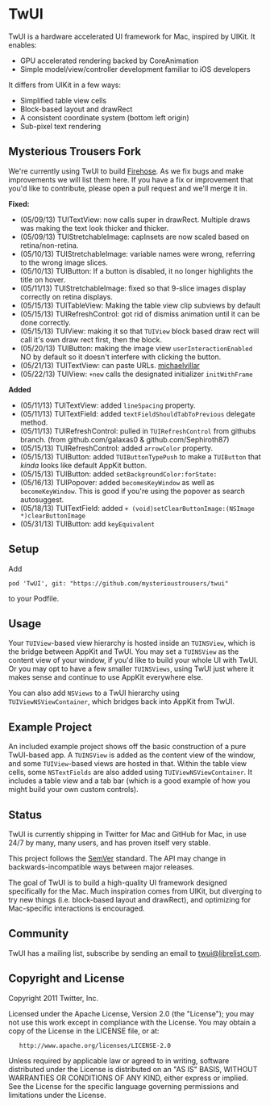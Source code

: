 # TwUI

TwUI is a hardware accelerated UI framework for Mac, inspired by UIKit.  It enables:

* GPU accelerated rendering backed by CoreAnimation
* Simple model/view/controller development familiar to iOS developers

It differs from UIKit in a few ways:

* Simplified table view cells
* Block-based layout and drawRect
* A consistent coordinate system (bottom left origin)
* Sub-pixel text rendering

## Mysterious Trousers Fork

We're currently using TwUI to build [Firehose](https://www.getfirehose.com/). As we fix bugs and make improvements we will list them here. If you have a fix or improvement that you'd like to contribute, please open a pull request and we'll merge it in.

**Fixed:**
- (05/09/13) TUITextView: now calls super in drawRect. Multiple draws was making the text look thicker and thicker.
- (05/09/13) TUIStretchableImage: capInsets are now scaled based on retina/non-retina.
- (05/10/13) TUIStretchableImage: variable names were wrong, referring to the wrong image slices.
- (05/10/13) TUIButton: If a button is disabled, it no longer highlights the title on hover.
- (05/11/13) TUIStretchableImage: fixed so that 9-slice images display correctly on retina displays.
- (05/15/13) TUITableView: Making the table view clip subviews by default
- (05/15/13) TUIRefreshControl: got rid of dismiss animation until it can be done correctly.
- (05/15/13) TUIView: making it so that `TUIView` block based draw rect will call it's own draw rect first, then the block.
- (05/20/13) TUIButton: making the image view `userInteractionEnabled` NO by default so it doesn't interfere with clicking the button.
- (05/21/13) TUITextView: can paste URLs. [michaelvillar](https://github.com/michaelvillar/twui/commit/f181f575b1ce5db56b662ccc0d88ffd4e5a990fa)
- (05/22/13) TUIView: `+new` calls the designated initializer `initWithFrame`

**Added**
- (05/11/13) TUITextView: added `lineSpacing` property.
- (05/11/13) TUITextField: added `textFieldShouldTabToPrevious` delegate method.
- (05/11/13) TUIRefreshControl: pulled in `TUIRefreshControl` from githubs branch. (from github.com/galaxas0 & github.com/Sephiroth87)
- (05/15/13) TUIRefreshControl: added `arrowColor` property.
- (05/15/13) TUIButton: added `TUIButtonTypePush` to make a `TUIButton` that *kinda* looks like default AppKit button.
- (05/15/13) TUIButton: added `setBackgroundColor:forState:`
- (05/16/13) TUIPopover: added `becomesKeyWindow` as well as `becomeKeyWindow`. This is good if you're using the popover as search autosuggest.
- (05/18/13) TUITextField: added `+ (void)setClearButtonImage:(NSImage *)clearButtonImage`
- (05/31/13) TUIButton: add `keyEquivalent`


## Setup

Add

    pod 'TwUI', git: "https://github.com/mysterioustrousers/twui"

to your Podfile.

## Usage

Your `TUIView`-based view hierarchy is hosted inside an `TUINSView`, which is the bridge between AppKit and TwUI.  You may set a `TUINSView` as the content view of your window, if you'd like to build your whole UI with TwUI.  Or you may opt to have a few smaller `TUINSViews`, using TwUI just where it makes sense and continue to use AppKit everywhere else.

You can also add `NSViews` to a TwUI hierarchy using `TUIViewNSViewContainer`, which bridges back into AppKit from TwUI.

## Example Project

An included example project shows off the basic construction of a pure TwUI-based app.  A `TUINSView` is added as the content view of the window, and some `TUIView`-based views are hosted in that.  Within the table view cells, some `NSTextFields` are also added using `TUIViewNSViewContainer`.  It includes a table view and a tab bar (which is a good example of how you might build your own custom controls).

## Status

TwUI is currently shipping in Twitter for Mac and GitHub for Mac, in use 24/7 by many, many users, and has proven itself very stable.

This project follows the [SemVer](http://semver.org/) standard. The API may change in backwards-incompatible ways between major releases.

The goal of TwUI is to build a high-quality UI framework designed specifically for the Mac.  Much inspiration comes from UIKit, but diverging to try new things (i.e. block-based layout and drawRect), and optimizing for Mac-specific interactions is encouraged.

## Community

TwUI has a mailing list, subscribe by sending an email to <twui@librelist.com>.

## Copyright and License

Copyright 2011 Twitter, Inc.

   Licensed under the Apache License, Version 2.0 (the "License");
   you may not use this work except in compliance with the License.
   You may obtain a copy of the License in the LICENSE file, or at:

       http://www.apache.org/licenses/LICENSE-2.0

   Unless required by applicable law or agreed to in writing, software
   distributed under the License is distributed on an "AS IS" BASIS,
   WITHOUT WARRANTIES OR CONDITIONS OF ANY KIND, either express or implied.
   See the License for the specific language governing permissions and
   limitations under the License.
